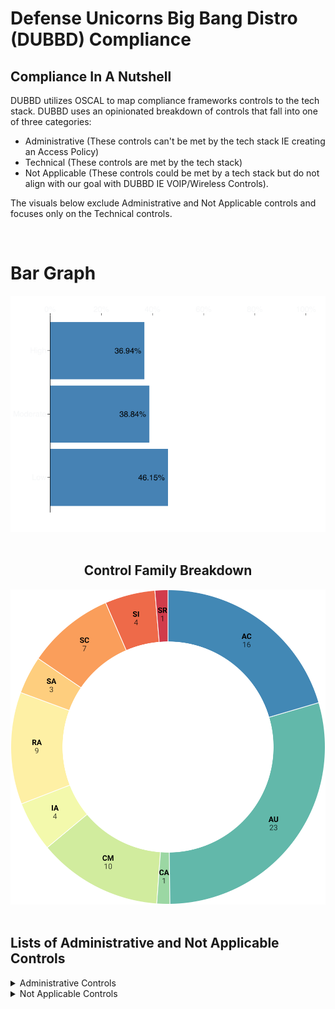 # Defense Unicorns Big Bang Distro (DUBBD) Compliance

## Compliance In A Nutshell

DUBBD utilizes OSCAL to map compliance frameworks controls to the tech stack. DUBBD uses an opinionated breakdown of controls that fall into one of three categories:

- Administrative (These controls can't be met by the tech stack IE creating an Access Policy)
- Technical (These controls are met by the tech stack)
- Not Applicable (These controls could be met by a tech stack but do not align with our goal with DUBBD IE VOIP/Wireless Controls).

The visuals below exclude Administrative and Not Applicable controls and focuses only on the Technical controls.

<br>

# Bar Graph
<div align="center">

<img src="./compliance-images/horizontal-bar-graph.png" alt="Percent of Controls Met Per Baseline"/>

</div>

<br>

<div align="center">

## Control Family Breakdown

<img src="./compliance-images/donutChart.svg" alt="Control Family Breakdown"/>

</div>

<br>

## Lists of Administrative and Not Applicable Controls

<details>
  <summary>Administrative Controls</summary>

- AC-1
- AC-11
- AC-11(1)
- AC-17
- AC-20
- AC-20(1)
- AC-20(2)
- AC-21
- AC-22
- AT-1
- AT-2
- AT-2(2)
- AT-2(3)
- AT-3
- AT-4
- AU-1
- CA-1
- CA-2
- CA-2(1)
- CA-2(2)
- CA-3
- CA-3(6)
- CA-5
- CA-6
- CA-7(1)
- CM-1
- CM-3
- CM-3(1)
- CM-3(4)
- CM-4
- CM-7(1)
- CM-8(4)
- CM-9
- CM-10
- CM-12
- CP-1
- CP-2
- CP-2(1)
- CP-2(2)
- CP-2(3)
- CP-2(5)
- CP-2(8)
- CP-3
- CP-3(1)
- CP-4
- CP-4(1)
- CP-4(2)
- CP-6
- CP-6(1)
- CP-6(2)
- CP-6(3)
- CP-7
- CP-7(1)
- CP-7(2)
- CP-7(3)
- CP-7(4)
- CP-8
- CP-8(1)
- CP-8(2)
- CP-8(3)
- CP-8(4)
- IA-1
- IA-12
- IA-12(2)
- IA-12(3)
- IA-12(4)
- IA-12(5)
- IR-1
- IR-2
- IR-2(1)
- IR-2(2)
- IR-3
- IR-3(2)
- IR-4
- IR-4(4)
- IR-4(11)
- IR-5
- IR-6
- IR-6(1)
- IR-6(3)
- IR-7
- IR-7(1)
- IR-8
- MA-1
- MA-2
- MA-2(2)
- MA-3
- MA-3(1)
- MA-3(2)
- MA-3(3)
- MA-4
- MA-4(3)
- MA-5
- MA-5(1)
- MA-6
- MP-1
- MP-3
- MP-4
- MP-5
- MP-6
- MP-6(1)
- MP-6(2)
- MP-6(3)
- MP-7
- PL-10
- PL-11
- PE-1
- PE-2
- PE-3
- PE-3(1)
- PE-4
- PE-5
- PE-6
- PE-6(1)
- PE-6(4)
- PE-8
- PE-8(1)
- PE-9
- PE-10
- PE-11
- PE-11(1)
- PE-12
- PE-13
- PE-13(1)
- PE-13(2)
- PE-14
- PE-15
- PE-15(1)
- PE-16
- PE-17
- PE-18
- PL-1
- PL-2
- PL-4
- PL-4(1)
- PL-8
- PS-1
- PS-2
- PS-3
- PS-4
- PS-4(2)
- PS-5
- PS-6
- PS-7
- PS-8
- PS-9
- RA-1
- RA-2
- RA-3
- RA-3(1)
- RA-5(4)
- RA-5(11)
- RA-7
- RA-9
- SA-1
- SA-2
- SA-3
- SA-4
- SA-4(1)
- SA-4(2)
- SA-4(5)
- SA-4(9)
- SA-4(10)
- SA-5
- SA-8
- SA-9
- SA-9(2)
- SA-15
- SA-15(3)
- SA-16
- SA-17
- SA-21
- SA-22
- SC-1
- SC-18
- SC-24
- SI-1
- SI-5
- SI-5(1)
- SI-6
- SI-12
- SR-1
- SR-2
- SR-2(1)
- SR-3
- SR-5
- SR-6
- SR-8
- SR-9
- SR-9(1)
- SR-10
- SR-11
- SR-11(1)
- SR-11(2)
- SR-12

</details>

<details>
  <summary>Not Applicable Controls</summary>

- AC-14
- AC-18
- AC-18(1)
- AC-18(3)
- AC-18(4)
- AC-18(5)
- AC-19
- AC-19(5)
- CA-8
- CA-8(1)
- CM-2(7)
- CP-10
- CP-10(2)
- CP-10(4)
- SC-15
- SI-4(14)
- SI-8
- SI-8(2)

</details>